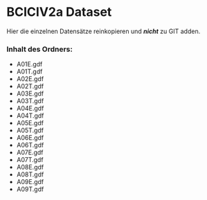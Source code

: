 # BCICIV2a Dataset

Hier die einzelnen Datensätze reinkopieren und ***nicht*** zu GIT adden.

### Inhalt des Ordners:

- A01E.gdf
- A01T.gdf 
- A02E.gdf
- A02T.gdf
- A03E.gdf
- A03T.gdf 
- A04E.gdf
- A04T.gdf
- A05E.gdf
- A05T.gdf 
- A06E.gdf
- A06T.gdf
- A07E.gdf
- A07T.gdf 
- A08E.gdf
- A08T.gdf
- A09E.gdf
- A09T.gdf